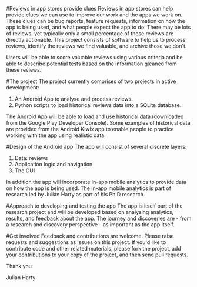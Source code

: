#Reviews in app stores provide clues
Reviews in app stores can help provide clues we can use to improve our work and the apps we work on. These clues can be bug reports, feature requests, information on how the app is being used, and what people expect the app to do. There may be lots of reviews, yet typically only a small percentage of these reviews are directly actionable. This project consists of software to help us to process reviews, identify the reviews we find valuable, and archive those we don't. 

Users will be able to score valuable reviews using various criteria and be able to describe potential tests based on the information gleaned from these reviews.

#The project 
The project currently comprises of two projects in active development:

1. An Android App to analyse and process reviews.
2. Python scripts to load historical reviews data into a SQLite database.

The Android App will be able to load and use historical data (downloaded from the Google Play Developer Console). Some examples of historical data are provided from the Android Kiwix app to enable people to practice working with the app using realistic data.

#Design of the Android app
The app will consist of several discrete layers:
1. Data: reviews
2. Application logic and navigation
3. The GUI

In addition the app will incorporate in-app mobile analytics to provide data on how the app is being used. The in-app mobile analytics is part of research led by Julian Harty as part of his Ph.D research.

#Approach to developing and testing the app
The app is itself part of the research project and will be developed based on analysing analytics, results, and feedback about the app. The journey and discoveries are - from a research and discovery perspective - as important as the app itself.

#Get involved
Feedback and contributions are welcome. Please raise requests and suggestions as issues on this project. If you'd like to contribute code and other related materials, please fork the project, add your contributions to your copy of the project, and then send pull requests.

Thank you


Julian Harty
